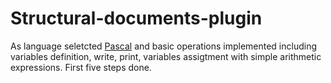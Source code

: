 # Structural-documents-plugin
As language seletcted [Pascal](https://en.wikipedia.org/wiki/Pascal_(programming_language))  and basic operations implemented including variables definition, write, print, variables assigtment with simple arithmetic expressions. First five steps done.

